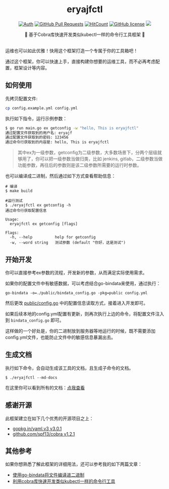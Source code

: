 <div align="center">
<h1>eryajfctl</h1>

[![Auth](https://img.shields.io/badge/Auth-eryajf-ff69b4)](https://github.com/eryajf)
[![GitHub Pull Requests](https://img.shields.io/github/stars/eryajf/eryajfctl)](https://github.com/eryajf/eryajfctl/stargazers)
[![HitCount](https://views.whatilearened.today/views/github/eryajf/eryajfctl.svg)](https://github.com/eryajf/eryajfctl)
[![GitHub license](https://img.shields.io/github/license/eryajf/eryajfctl)](https://github.com/eryajf/eryajfctl/blob/main/LICENSE)
[![](https://img.shields.io/badge/Awesome-MyStarList-c780fa?logo=Awesome-Lists)](https://github.com/eryajf/awesome-stars-eryajf#readme)

<p> 🌉 基于Cobra库快速开发类似kubectl一样的命令行工具框架 🌉</p>
<img src="https://cdn.jsdelivr.net/gh/eryajf/tu@main/img/image_20240420_214408.gif" width="800"  height="3">
</br>
</div>

运维也可以如此优雅！快用这个框架打造一个专属于你的工具箱吧！

通过这个框架，你可以快速上手，直接构建你想要的运维工具，而不必再考虑配置，框架设计等内容。

## 如何使用

先拷贝配置文件:

```sh
cp config.example.yml config.yml
```

执行如下指令，运行示例参数：

```sh
$ go run main.go ex getconfig -w "hello, This is eryajfctl"
通过配置文件获取到的用户名: eryajf
通过配置文件获取到的密码: 123456
通过命令行获取到的内容是: hello, This is eryajfctl
```

> 其中ex为一级参数，getconfig为二级参数，大多数场景下，分两个层级就够用了，你可以把一级参数当做归类，比如 jenkins, gitlab，二级参数当做功能参数，再往后的参数则是该二级参数所需要的运行时参数。

也可以编译成二进制，然后通过如下方式查看帮助信息：

```
# 编译
$ make build

#运行测试
$ ./eryajfctl ex getconfig -h
通过命令行获取配置信息

Usage:
  eryajfctl ex getconfig [flags]

Flags:
  -h, --help          help for getconfig
  -w, --word string   测试参数 (default "你好，这是测试")
```

## 开始开发

你可以直接参考ex参数的流程，开发新的参数，从而满足实际使用需求。

如果你的配置文件中有敏感数据，可以考虑结合go-bindata来使用，通过执行：

```
go-bindata -o=./public/bindata_config.go -pkg=public config.yml
```

然后更改 [public/config.go](https://github.com/eryajf/eryajfctl/blob/4cd30714062e5b65746bdb5f100f19bfe38ed52e/public/config.go#L28) 中的配置信息读取方式，接着进入开发即可。

如果后续本地的config.yml配置有更新，则再次执行上边的命令，将配置文件注入到 `bindata_config.go` 即可。

这样做的一个好处是，你的二进制放到服务器等地运行的时候，既不需要添加config.yml文件，也能防止文件中的敏感信息暴漏出去。

## 生成文档

执行如下命令，会自动生成该工具的文档，且生成子命令的文档。

```
$ ./eryajfctl --md-docs
```

在这里你可以看到所有的文档：[点我查看](./docs/eryajfctl.md)

## 感谢开源

此框架建立在如下几个优秀的开源项目之上：

- [gopkg.in/yaml.v3 v3.0.1](https://github.com/go-yaml/yaml)
- [github.com/spf13/cobra v1.2.1](https://github.com/spf13/cobra)

## 其他参考

如果你想熟悉了解此框架的详细用法，还可以参考我的如下两篇文章：

- [使用go-bindata将文件编译进二进制](https://wiki.eryajf.net/pages/2bf6c3/)
- [利用cobra库快速开发类似kubectl一样的命令行工具](https://wiki.eryajf.net/pages/5c4163/)